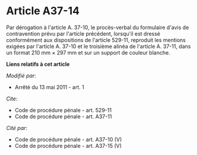 # Article A37-14

Par dérogation à l'article A. 37-10, le procès-verbal du formulaire d'avis de contravention prévu par l'article précédent,
lorsqu'il est dressé conformément aux dispositions de l'article 529-11, reproduit les mentions exigées par l'article A. 37-10
et le troisième alinéa de l'article A. 37-11, dans un format 210 mm × 297 mm et sur un support de couleur blanche.

**Liens relatifs à cet article**

_Modifié par_:

  - Arrêté du 13 mai 2011 - art. 1

_Cite_:

  - Code de procédure pénale - art. 529-11
  - Code de procédure pénale - art. A37-11

_Cité par_:

  - Code de procédure pénale - art. A37-10 (V)
  - Code de procédure pénale - art. A37-15 (V)
